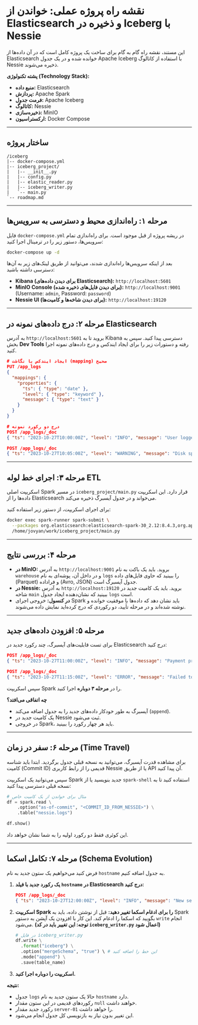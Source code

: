 # نقشه راه پروژه عملی: خواندن از Elasticsearch و ذخیره در Iceberg با Nessie

این مستند، نقشه راه گام به گام برای ساخت یک پروژه کامل است که در آن داده‌ها از Elasticsearch خوانده شده و در یک جدول Apache Iceberg با استفاده از کاتالوگ Nessie ذخیره می‌شوند.

**پشته تکنولوژی (Technology Stack):**

*   **منبع داده:** Elasticsearch
*   **پردازش:** Apache Spark
*   **فرمت جدول:** Apache Iceberg
*   **کاتالوگ:** Nessie
*   **ذخیره‌سازی:** MinIO
*   **ارکستراسیون:** Docker Compose

---

## ساختار پروژه

```
/iceberg
|-- docker-compose.yml
|-- iceberg_project/
|   |-- __init__.py
|   |-- config.py
|   |-- elastic_reader.py
|   |-- iceberg_writer.py
|   `-- main.py
`-- roadmap.md
```

---

## مرحله ۱: راه‌اندازی محیط و دسترسی به سرویس‌ها

فایل `docker-compose.yml` در ریشه پروژه از قبل موجود است. برای راه‌اندازی تمام سرویس‌ها، دستور زیر را در ترمینال اجرا کنید:

```bash
docker-compose up -d
```

بعد از اینکه سرویس‌ها راه‌اندازی شدند، می‌توانید از طریق لینک‌های زیر به آن‌ها دسترسی داشته باشید:

*   **Kibana (برای دیدن داده‌های Elasticsearch):** `http://localhost:5601`
*   **MinIO Console (برای دیدن فایل‌های ذخیره شده):** `http://localhost:9001` (Username: `admin`, Password: `password`)
*   **Nessie UI (برای دیدن شاخه‌ها و کامیت‌ها):** `http://localhost:19120`

---

## مرحله ۲: درج داده‌های نمونه در Elasticsearch

به آدرس `http://localhost:5601` بروید تا به Kibana دسترسی پیدا کنید. سپس به بخش **Dev Tools** رفته و دستورات زیر را برای ایجاد ایندکس و درج داده‌های نمونه اجرا کنید.

```json
# ایجاد ایندکس با نگاشت (mapping) صحیح
PUT /app_logs
{
  "mappings": {
    "properties": {
      "ts": { "type": "date" },
      "level": { "type": "keyword" },
      "message": { "type": "text" }
    }
  }
}

# درج دو رکورد نمونه
POST /app_logs/_doc
{ "ts": "2023-10-27T10:00:00Z", "level": "INFO", "message": "User logged in" }

POST /app_logs/_doc
{ "ts": "2023-10-27T10:05:00Z", "level": "WARNING", "message": "Disk space is running low" }
```

---

## مرحله ۳: اجرای خط لوله ETL

اسکریپت اصلی Spark در مسیر `iceberg_project/main.py` قرار دارد. این اسکریپت داده‌ها را از Elasticsearch می‌خواند و در جدول آیسبرگ ذخیره می‌کند.

برای اجرای اسکریپت، از دستور زیر استفاده کنید:

```bash
docker exec spark-runner spark-submit \
  --packages org.elasticsearch:elasticsearch-spark-30_2.12:8.4.3,org.apache.iceberg:iceberg-spark-runtime-3.5_2.12:1.4.2,org.projectnessie.nessie-integrations:nessie-spark-extensions-3.5_2.12:0.75.0 \
  /home/jovyan/work/iceberg_project/main.py
```

---

## مرحله ۴: بررسی نتایج

*   **در MinIO:** به آدرس `http://localhost:9001` بروید. باید یک باکت به نام `warehouse` و در داخل آن، پوشه‌ای به نام `logs` را ببینید که حاوی فایل‌های داده (Parquet) و فراداده (Avro, JSON) جدول آیسبرگ است.
*   **در Nessie:** به آدرس `http://localhost:19120` بروید. باید یک کامیت جدید در شاخه `main` ببینید که نشان‌دهنده ایجاد جدول `logs` است.
*   **در کنسول:** خروجی اجرای Spark باید نشان دهد که داده‌ها با موفقیت خوانده و نوشته شده‌اند و در مرحله تأیید، دو رکوردی که درج کرده‌اید نمایش داده می‌شوند.

---

## مرحله ۵: افزودن داده‌های جدید

برای تست قابلیت‌های آیسبرگ، چند رکورد جدید در Elasticsearch درج کنید:

```json
POST /app_logs/_doc
{ "ts": "2023-10-27T11:00:00Z", "level": "INFO", "message": "Payment processed" }

POST /app_logs/_doc
{ "ts": "2023-10-27T11:15:00Z", "level": "ERROR", "message": "Failed to connect to database" }
```

سپس اسکریپت Spark را در **مرحله ۳ دوباره** اجرا کنید.

**چه اتفاقی می‌افتد؟**

*   آیسبرگ به طور خودکار داده‌های جدید را به جدول اضافه می‌کند (`append`).
*   یک کامیت جدید در Nessie ثبت می‌شود.
*   در خروجی Spark، باید هر چهار رکورد را ببینید.

---

## مرحله ۶: سفر در زمان (Time Travel)

برای مشاهده قدرت آیسبرگ، می‌توانید به نسخه قبلی جدول برگردید. ابتدا باید شناسه کامیت (Commit ID) قدیمی را از رابط کاربری Nessie یا از طریق API آن پیدا کنید.

سپس می‌توانید یک اسکریپت Spark جدید بنویسید یا از `spark-shell` استفاده کنید تا به نسخه قبلی دسترسی پیدا کنید:

```python
# مثال برای خواندن از یک کامیت خاص
df = spark.read \
    .option("as-of-commit", "<COMMIT_ID_FROM_NESSIE>") \
    .table("nessie.logs")

df.show()
```

این کوئری فقط دو رکورد اولیه را به شما نشان خواهد داد.

---

## مرحله ۷: تکامل اسکما (Schema Evolution)

فرض کنید می‌خواهیم یک ستون جدید به نام `hostname` به جدول اضافه کنیم.

1.  **یک رکورد جدید با فیلد `hostname` در Elasticsearch درج کنید:**
    ```json
    POST /app_logs/_doc
    { "ts": "2023-10-27T12:00:00Z", "level": "INFO", "message": "New server online", "hostname": "server-01" }
    ```

2.  **اسکریپت Spark را برای ادغام اسکما تغییر دهید:**
    قبل از نوشتن داده، باید به Spark بگویید که اسکما را ادغام کند. این کار با افزودن یک آپشن به دستور `write` انجام می‌شود. **(توجه: این تغییر باید در کد `iceberg_writer.py` اعمال شود)**
    ```python
    # در فایل iceberg_writer.py
    df.write \
      .format("iceberg") \
      .option("mergeSchema", "true") \ # این خط را اضافه کنید
      .mode("append") \
      .save(table_name)
    ```

3.  **اسکریپت را دوباره اجرا کنید.**

**نتیجه:**

*   جدول `logs` حالا یک ستون جدید به نام `hostname` دارد.
*   رکوردهای قدیمی در این ستون مقدار `null` خواهند داشت.
*   رکورد جدید مقدار `server-01` را خواهد داشت.
*   این تغییر بدون نیاز به بازنویسی کل جدول انجام می‌شود.
